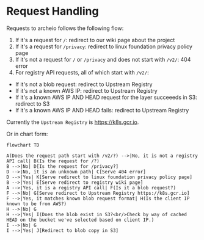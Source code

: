 # Request Handling

Requests to archeio follows the following flow:

1. If it's a request for `/`: redirect to our wiki page about the project
2. If it's a request for `/privacy`: redirect to linux foundation privacy policy page
2. If it's not a request for `/` or `/privacy` and does not start with `/v2/`: 404 error
3. For registry API requests, all of which start with `/v2/`:
  - If it's not a blob request: redirect to Upstream Registry
  - If it's not a known AWS IP: redirect to Upstream Registry
  -  If it's a known AWS IP AND HEAD request for the layer succeeeds in S3: redirect to S3
  -  If it's a known AWS IP AND HEAD fails: redirect to Upstream Registry

Currently the `Upstream Registry` is https://k8s.gcr.io.

Or in chart form:
```mermaid
flowchart TD

A(Does the request path start with /v2/?) -->|No, it is not a registry API call| B(Is the request for /?)
B -->|No| D[Is the request for /privacy?]
D -->|No, it is an unknown path| C[Serve 404 error]
D -->|Yes| K[Serve redirect to linux foundation privacy policy page]
B -->|Yes| E[Serve redirect to registry wiki page]
A -->|Yes, it is a registry API call| F(Is it a blob request?)
F -->|No| G[Serve redirect to Upstream Registry https://k8s.gcr.io]
F -->|Yes, it matches known blob request format| H(Is the client IP known to be from AWS?)
H -->|No| G
H -->|Yes| I(Does the blob exist in S3?<br/>Check by way of cached HEAD on the bucket we've selected based on client IP.)
I -->|No| G
I -->|Yes| J[Redirect to blob copy in S3]
```
